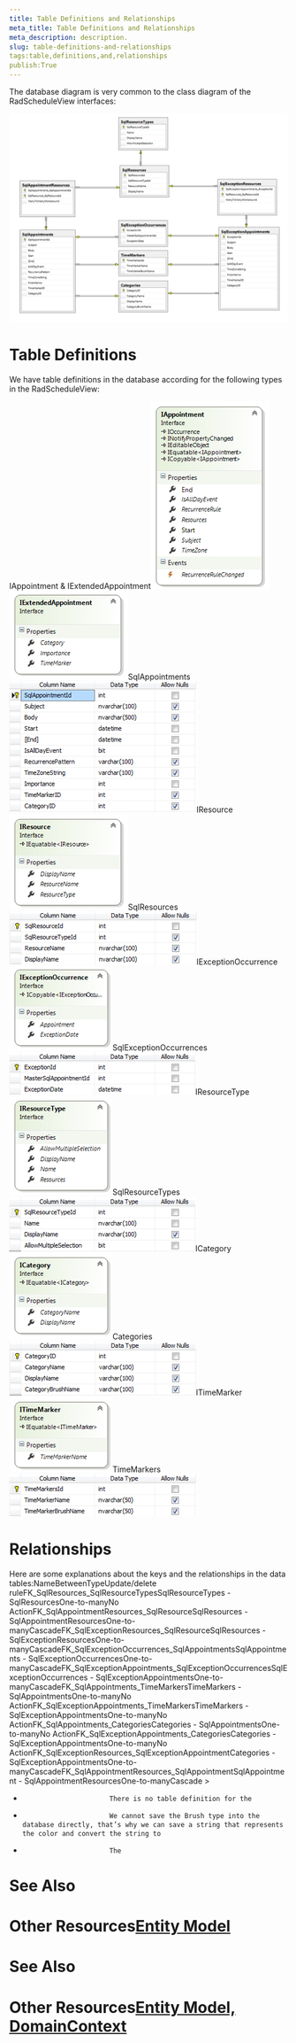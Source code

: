 ```yaml
---
title: Table Definitions and Relationships
meta_title: Table Definitions and Relationships
meta_description: description.
slug: table-definitions-and-relationships
tags:table,definitions,and,relationships
publish:True
---
```



The database diagram is very common to the class diagram of the RadScheduleView interfaces:

![radscheduleview populating with data schedule View Data Base Diagram](images/radscheduleview_populating_with_data_scheduleViewDataBaseDiagram.png)

# Table Definitions

We have table definitions in the database according for the following types in the RadScheduleView:

IAppointment & IExtendedAppointment![radscheduleview populating with data IAppointment](images/radscheduleview_populating_with_data_IAppointment.png)![radscheduleview populating with data IExtended Appointment](images/radscheduleview_populating_with_data_IExtendedAppointment.png)SqlAppointments![radscheduleview populating with data Sql Appointments](images/radscheduleview_populating_with_data_SqlAppointments.png)IResource![radscheduleview populating with data IResource](images/radscheduleview_populating_with_data_IResource.png)SqlResources![radscheduleview populating with data Sql Resources](images/radscheduleview_populating_with_data_SqlResources.png)IExceptionOccurrence![radscheduleview populating with data IException Occurence](images/radscheduleview_populating_with_data_IExceptionOccurence.png)SqlExceptionOccurrences![radscheduleview populating with data Sql Exception Occurrences](images/radscheduleview_populating_with_data_SqlExceptionOccurrences.png)IResourceType![radscheduleview populating with data IResource Type](images/radscheduleview_populating_with_data_IResourceType.png)SqlResourceTypes![radscheduleview populating with data Sql Resource Types](images/radscheduleview_populating_with_data_SqlResourceTypes.png)ICategory![radscheduleview populating with data ICategory](images/radscheduleview_populating_with_data_ICategory.png)Categories![radscheduleview populating with data Categories](images/radscheduleview_populating_with_data_Categories.png)ITimeMarker![radscheduleview populating with data ITime Marker](images/radscheduleview_populating_with_data_ITimeMarker.png)TimeMarkers![radscheduleview populating with data Time Markers](images/radscheduleview_populating_with_data_TimeMarkers.png)

# Relationships

Here are some explanations about the keys and the relationships in the data tables:NameBetweenTypeUpdate/delete ruleFK_SqlResources_SqlResourceTypesSqlResourceTypes  - SqlResourcesOne-to-manyNo ActionFK_SqlAppointmentResources_SqlResourceSqlResources - SqlAppointmentResourcesOne-to-manyCascadeFK_SqlExceptionResources_SqlResourceSqlResources -  SqlExceptionResourcesOne-to-manyCascadeFK_SqlExceptionOccurrences_SqlAppointmentsSqlAppointments -  SqlExceptionOccurrencesOne-to-manyCascadeFK_SqlExceptionAppointments_SqlExceptionOccurrencesSqlExceptionOccurrences -  SqlExceptionAppointmentsOne-to-manyCascadeFK_SqlAppointments_TimeMarkersTimeMarkers -  SqlAppointmentsOne-to-manyNo ActionFK_SqlExceptionAppointments_TimeMarkersTimeMarkers -  SqlExceptionAppointmentsOne-to-manyNo ActionFK_SqlAppointments_CategoriesCategories -   SqlAppointmentsOne-to-manyNo ActionFK_SqlExceptionAppointments_CategoriesCategories -  SqlExceptionAppointmentsOne-to-manyNo ActionFK_SqlExceptionResources_SqlExceptionAppointmentCategories -  SqlExceptionAppointmentsOne-to-manyCascadeFK_SqlAppointmentResources_SqlAppointmentSqlAppointment -  SqlAppointmentResourcesOne-to-manyCascade	>

* 
							There is no table definition for the 

* 
							We cannot save the Brush type into the database directly, that’s why we can save a string that represents the color and convert the string to 

* 
							The 

# See Also

# Other Resources[Entity Model]({{slug:entity-model}})

# See Also

# Other Resources[Entity Model, DomainContext]({{slug:entity-model,-domaincontext}})
